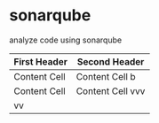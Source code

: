 # sonarqube
analyze code using sonarqube

 | First Header  | Second Header |
 | ------------- | ------------- |
 | Content Cell  | Content Cell b |
 | Content Cell  | Content Cell vvv |
 |  vv               |
